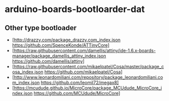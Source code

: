 
# arduino-boards-bootloarder-dat




## Other type bootloader 

* [http://drazzy.com/package_drazzy.com_index.json https://github.com/SpenceKonde/ATTinyCore]
* [https://raw.githubusercontent.com/damellis/attiny/ide-1.6.x-boards-manager/package_damellis_attiny_index.json https://github.com/damellis/attiny]
* [https://raw.githubusercontent.com/mikaelpatel/Cosa/master/package_cosa_index.json https://github.com/mikaelpatel/Cosa]
* [http://www.leonardomiliani.com/repository/package_leonardomiliani.com_index.json https://github.com/leomil72/megax8]
* [https://mcudude.github.io/MicroCore/package_MCUdude_MicroCore_index.json https://github.com/MCUdude/MicroCore]
